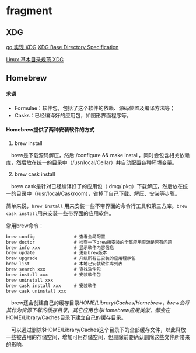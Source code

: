 # fragment

## XDG
[go 实现 XDG](https://github.com/adrg/xdg/blob/master/README.md#usage)
[XDG Base Directory Specification](https://specifications.freedesktop.org/basedir-spec/latest/index.html)

[Linux 基本目录规范 XDG](https://winddoing.github.io/post/ef694e1f.html)

## Homebrew
#### 术语
- Formulae：软件包，包括了这个软件的依赖、源码位置及编译方法等；
- Casks：已经编译好的应用包，如图形界面程序等。
#### Homebrew提供了两种安装软件的方式
1. brew install

&emsp;brew是下载源码解压，然后./configure && make install，同时会包含相关依赖库，然后放在统一的目录中（/usr/local/Cellar）并自动配置各种环境变量。

2. brew cask install

&emsp;brew cask是针对已经编译好了的应用包（.dmg/.pkg）下载解压，然后放在统一的目录中（/usr/local/Caskroom），省掉了自己下载、解压、安装等步骤。

简单来说，`brew install` 用来安装一些不带界面的命令行工具和第三方库。`brew cask install`用来安装一些带界面的应用软件。

常用brew命令：
~~~markdown
brew config               # 查看全局配置
brew doctor               # 检查一下brew所安装的全部应用资源是否有问题
brew info xxx             # 显示软件内容信息
brew update               # 更新brew版本
brew upgrade              # 升级所有已安装的应用程序包
brew list                 # 本地已安装软件库列表
brew search xxx           # 查找软件包
brew install xxx          # 安装软件包
brew uninstall xxx
brew cask install xxx     # 安装软件
brew cask uninstall xxx
~~~

&emsp;brew还会创建自己的缓存目录$HOME/Library/Caches/Homebrew，brew会将其作为资源下载的缓存目录。其它应用也与Homebrew应用类似，都会在$HOME/Library/Caches目录下建立自己的缓存目录。

&emsp;可以通过删除$HOME/Library/Caches这个目录下的全部缓存文件，以此释放一些被占用的存储空间，增加可用存储空间，但删除前要确认删除这些文件所带来的影响。
